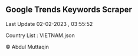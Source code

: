 

## Google Trends Keywords Scraper 
 
Last Update 02-02-2023 , 03:55:52

Country List :
VIETNAM.json



© Abdul Muttaqin 
